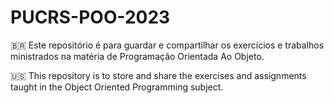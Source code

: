 # PUCRS-POO-2023
🇧🇷 Este repositório é para guardar e compartilhar os exercícios e trabalhos ministrados na matéria de Programação Orientada Ao Objeto.

🇺🇸 This repository is to store and share the exercises and assignments taught in the Object Oriented Programming subject.
